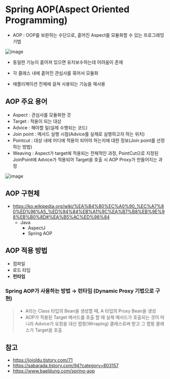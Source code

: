 # Spring AOP(Aspect Oriented Programming)
- AOP : OOP를 보완하는 수단으로, 흩어진 Aspect를 모듈화할 수 있는 프로그래밍 기법

![image](https://user-images.githubusercontent.com/59307414/164704721-65da1a71-b5d7-4ddc-af89-ca285010756a.png)

- 동일한 기능이 흩어져 있으면 유지보수하는데 어려움이 존재

- 각 클래스 내에 흩어진 관심사를 묶어서 모듈화

- 애플리케이션 전체에 걸쳐 사용되는 기능을 재사용

## AOP 주요 용어
- Aspect : 관심사를 모듈화한 것
- Target : 적용이 되는 대상
- Advice : 해야할 일(실제 수행되는 코드)
- Join point : 메서드 실행 시점(Advice를 실제로 실행하고자 하는 위치)
- Pointcut : 대상 내에 어디에 적용이 되어야 하는지에 대한 정보(Join point를 선정하는 방법)
- Weaving : Aspect가 target에 적용되는 전체적인 과정, PointCut으로 지정된 JoinPoint에 Advice가 적용되어 Target을 호출 시 AOP Proxy가 만들어지는 과정

![image](https://img1.daumcdn.net/thumb/R1280x0/?scode=mtistory2&fname=https%3A%2F%2Fblog.kakaocdn.net%2Fdn%2FpfN5M%2FbtqE0lZkKfa%2FF6PvfwluAhiRRAs94EF0v0%2Fimg.png)

## AOP 구현체
- https://ko.wikipedia.org/wiki/%EA%B4%80%EC%A0%90_%EC%A7%80%ED%96%A5_%ED%94%84%EB%A1%9C%EA%B7%B8%EB%9E%98%EB%B0%8D#%EA%B5%AC%ED%98%84
    - Java
        - AspectJ
        - Spring AOP

## AOP 적용 방법
- 컴파일
- 로드 타임
- **런타임**

### Spring AOP가 사용하는 방법 → 런타임 (Dynamic Proxy 기법으로 구현)
> - A라는 Class 타입의 Bean을 생성할 때, A 타입의 Proxy Bean을 생성
> - AOP가 적용된 Target 메서드를 호출 할 때 실제 메서드가 호출되는 것이 아니라 Advice가 요청을 대신 랩핑(Wrraping) 클래스로써 받고 그 랩핑 클래스가 Target을 호출

## 참고
- https://jojoldu.tistory.com/71
- https://sabarada.tistory.com/94?category=803157
- https://www.baeldung.com/spring-aop